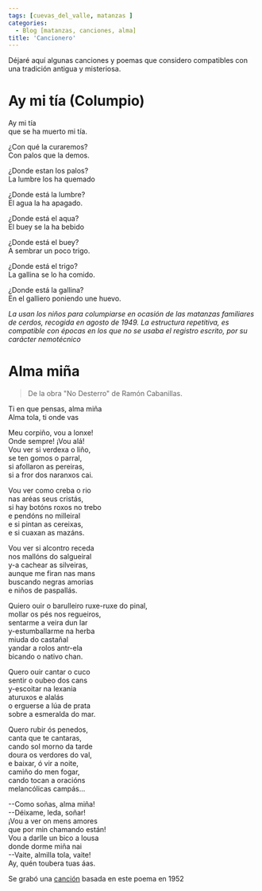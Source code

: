 ```yaml
---
tags: [cuevas_del_valle, matanzas ]
categories:
  - Blog [matanzas, canciones, alma]
title: 'Cancionero'
---
```


Déjaré aquí algunas canciones y poemas que considero compatibles con una tradición antigua y misteriosa.

# Ay mi tía (Columpio)

Ay mi tía  
que se ha muerto mi tía. 

¿Con qué la curaremos?  
Con palos que la demos.

¿Donde estan los palos?  
La lumbre los ha quemado 

¿Donde está la lumbre?  
El agua la ha apagado.

¿Donde está el aqua?  
El buey se la ha bebido

¿Donde está el buey?  
A sembrar un poco trigo.

¿Donde está el trigo?  
La gallina se lo ha comido. 

¿Donde está la gallina?  
En el galliero poniendo une huevo.

*La usan los niños para columpiarse en ocasión de las matanzas familiares de cerdos, recogida en agosto de 1949. La estructura repetitiva, es compatible con épocas en los que no se usaba el registro escrito, por su carácter nemotécnico*

# Alma miña

> De la obra "No Desterro" de Ramón Cabanillas. 

Ti en que pensas, alma miña  
Alma tola, ti onde vas

Meu corpiño, vou a lonxe!  
Onde sempre! ¡Vou alá!  
Vou ver si verdexa o liño,  
se ten gomos o parral,  
si afollaron as pereiras,  
si a fror dos naranxos cai.

Vou ver como creba o rio  
nas aréas seus cristás,  
si hay botóns roxos no trebo  
e pendóns no milleiral  
e si pintan as cereixas,  
e si cuaxan as mazáns.

Vou ver si alcontro receda  
nos mallóns do salgueiral  
y-a cachear as silveiras,  
aunque me firan nas mans  
buscando negras amorias  
e niños de paspallás.

Quiero ouir o barulleiro ruxe-ruxe do pinal,  
mollar os pés nos regueiros,  
sentarme a veira dun lar  
y-estumballarme na herba  
miuda do castañal  
yandar a rolos antr-ela  
bicando o nativo chan.

Quero ouir cantar o cuco  
sentir o oubeo dos cans  
y-escoitar na lexania  
aturuxos e alalás  
o erguerse a lúa de prata  
sobre a esmeralda do mar.

Quero rubir ós penedos,  
canta que te cantaras,  
cando sol morno da tarde  
doura os verdores do val,  
e baixar, ó vir a noite,  
camiño do men fogar,  
cando tocan a oracións  
melancólicas campás...

--Como soñas, alma miña!  
--Déixame, leda, soñar!  
¡Vou a ver on mens amores  
que por min chamando están!  
Vou a darlle un bico a lousa  
donde dorme miña nai  
--Vaite, almilla tola, vaite!  
Ay, quén toubera tuas áas.

Se grabó una [canción](https://musicatradicional.eu/piece/29832) basada en este poema en 1952
